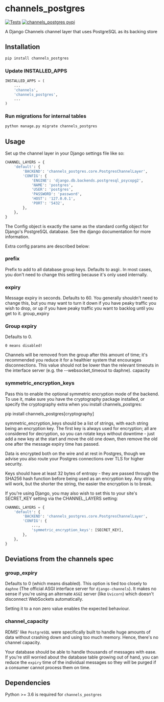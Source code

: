 # channels_postgres

[![Tests](https://github.com/danidee10/channels_postgres/actions/workflows/tests.yml/badge.svg)](https://github.com/danidee10/channels_postgres/actions/workflows/tests.yml) [![channels_postgres pypi](https://img.shields.io/pypi/v/channels_postgres.svg)](https://pypi.python.org/pypi/channels_postgres)


A Django Channels channel layer that uses PostgreSQL as its backing store

## Installation

```bash
pip install channels_postgres
```

### Update INSTALLED_APPS

```python
INSTALLED_APPS = (
    ...
    'channels',
    'channels_postgres',
    ...
)
```

### Run migrations for internal tables
```bash
python manage.py migrate channels_postgres
```

## Usage

Set up the channel layer in your Django settings file like so:

```python
CHANNEL_LAYERS = {
    'default': {
        'BACKEND': 'channels_postgres.core.PostgresChannelLayer',
        'CONFIG': {
            'ENGINE': 'django.db.backends.postgresql_psycopg2',
            'NAME': 'postgres',
            'USER': 'postgres',
            'PASSWORD': 'password',
            'HOST': '127.0.0.1',
            'PORT': '5432',
        },
    },
}
```

The Config object is exactly the same as the standard config object for Django's PostgreSQL database. See the django documentation for more information.

Extra config params are described below:

### prefix

Prefix to add to all database group keys. Defaults to asgi:. In most cases, you don't need to change this setting because it's only used internally.

### expiry

Message expiry in seconds. Defaults to 60. You generally shouldn't need to change this, but you may want to turn it down if you have peaky traffic you wish to drop, or up if you have peaky traffic you want to backlog until you get to it.
group_expiry

### Group expiry

Defaults to 0.

`0 means disabled!` 

Channels will be removed from the group after this amount of time; it's recommended you reduce it for a healthier system that encourages disconnections. This value should not be lower than the relevant timeouts in the interface server (e.g. the --websocket_timeout to daphne).
capacity

### symmetric_encryption_keys

Pass this to enable the optional symmetric encryption mode of the backend. To use it, make sure you have the cryptography package installed, or specify the cryptography extra when you install channels_postgres:

pip install channels_postgres[cryptography]

symmetric_encryption_keys should be a list of strings, with each string being an encryption key. The first key is always used for encryption; all are considered for decryption, so you can rotate keys without downtime - just add a new key at the start and move the old one down, then remove the old one after the message expiry time has passed.

Data is encrypted both on the wire and at rest in Postgres, though we advise you also route your Postgres connections over TLS for higher security.

Keys should have at least 32 bytes of entropy - they are passed through the SHA256 hash function before being used as an encryption key. Any string will work, but the shorter the string, the easier the encryption is to break.

If you're using Django, you may also wish to set this to your site's SECRET_KEY setting via the CHANNEL_LAYERS setting:

```python
CHANNEL_LAYERS = {
    'default': {
        'BACKEND': 'channels_postgres.core.PostgresChannelLayer',
        'CONFIG': {
            ...,
            'symmetric_encryption_keys': [SECRET_KEY],
        },
    },
}
```

## Deviations from the channels spec

### group_expiry

Defaults to 0 (which means disabled). This option is tied too closely to `daphne` (The official ASGI interface server for `django-channels`). It makes no sense if you're using an alternate `ASGI` server (like `Uvicorn`) which doesn't disconnect WebSockets automatically.

Setting it to a non zero value enables the expected behaviour.

### channel_capacity

RDMS' like `PostgreSQL` were specifically built to handle huge amounts of data without crashing down and using too much memory. Hence, there's no channel capacity.

Your database should be able to handle thousands of messages with ease. If you're still worried about the database table growing out of hand, you can reduce the `expiry` time of the individual messages so they will be purged if a consumer cannot process them on time.

## Dependencies

Python >= 3.6 is required for `channels_postgres`